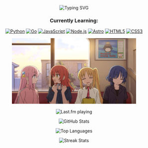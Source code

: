 <div align="center">
  
<picture>
  <source media="(prefers-color-scheme: dark)" 
          srcset="https://readme-typing-svg.herokuapp.com?font=Fira+Code&size=24&pause=1000&width=435&color=FFFFFF&center=true&vCenter=true&lines=Welcome!;Hi%2C+I'm+Naufal!" />
  <source media="(prefers-color-scheme: light)" 
          srcset="https://readme-typing-svg.herokuapp.com?font=Fira+Code&size=24&pause=1000&width=435&color=000000&center=true&vCenter=true&lines=Welcome!;Hi%2C+I'm+Naufal!" />
  <img alt="Typing SVG"
       src="https://readme-typing-svg.herokuapp.com?font=Fira+Code&size=24&pause=1000&width=435&color=000000&center=true&vCenter=true&lines=Welcome!;Hi%2C+I'm+Naufal!" />
</picture>

### Currently Learning:

[![Python](https://img.shields.io/badge/Python-3776AB?style=flat&logo=python&logoColor=white)](https://www.python.org/)
[![Go](https://img.shields.io/badge/Go-00ADD8?style=flat&logo=go&logoColor=white)](https://golang.org/)
[![JavaScript](https://img.shields.io/badge/JavaScript-F7DF1E?style=flat&logo=javascript&logoColor=black)](https://developer.mozilla.org/en-US/docs/Web/JavaScript)
[![Node.js](https://img.shields.io/badge/Node.js-339933?style=flat&logo=node.js&logoColor=white)](https://nodejs.org/)
[![Astro](https://img.shields.io/badge/Astro-0A0A0A?style=flat&logo=astro&logoColor=white)](https://astro.build/)
[![HTML5](https://img.shields.io/badge/HTML5-E34F26?style=flat&logo=html5&logoColor=white)](https://developer.mozilla.org/en-US/docs/Web/HTML)
[![CSS3](https://img.shields.io/badge/CSS3-1572B6?style=flat&logo=css3&logoColor=white)](https://developer.mozilla.org/en-US/docs/Web/CSS)

<img src="https://raw.githubusercontent.com/naufalfaisa/naufalfaisa/main/images/bocchi-the-rock-characters-train-ride-g98icngc2429boex.jpg" 
     alt="Bocchi The Rock" 
     width="400"/>

![Last.fm playing](https://lastfm-recently-played.vercel.app/api?user=naufalfaisa&width=400)

![GitHub Stats](https://github-readme-stats.vercel.app/api?username=naufalfaisa&show_icons=true&count_private=true&include_all_commits=true&theme=radical)

![Top Languages](https://github-readme-stats.vercel.app/api/top-langs/?username=naufalfaisa&layout=compact&langs_count=10&theme=radical)

![Streak Stats](https://github-readme-streak-stats.herokuapp.com/?user=naufalfaisa&theme=radical)

</div>
